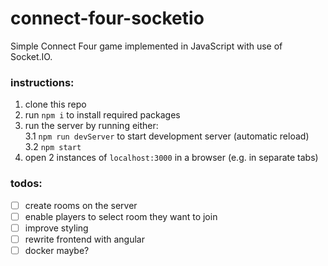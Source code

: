 # connect-four-socketio
Simple Connect Four game implemented in JavaScript with use of Socket.IO.

### instructions:
1. clone this repo
2. run `npm i` to install required packages
3. run the server by running either:  
	3.1 `npm run devServer` to start development server (automatic reload)  
	3.2 `npm start`
4. open 2 instances of `localhost:3000` in a browser (e.g. in separate tabs)

### todos:
- [ ] create rooms on the server
- [ ] enable players to select room they want to join
- [ ] improve styling
- [ ] rewrite frontend with angular
- [ ] docker maybe?
